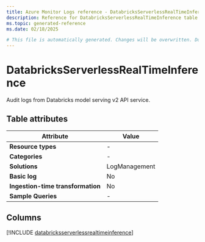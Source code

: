 ```yaml
---
title: Azure Monitor Logs reference - DatabricksServerlessRealTimeInference
description: Reference for DatabricksServerlessRealTimeInference table in Azure Monitor Logs.
ms.topic: generated-reference
ms.date: 02/18/2025

# This file is automatically generated. Changes will be overwritten. Do not change this file directly.
---
```


# DatabricksServerlessRealTimeInference

Audit logs from Databricks model serving v2 API service.


## Table attributes

|Attribute|Value|
|---|---|
|**Resource types**|-|
|**Categories**|-|
|**Solutions**| LogManagement|
|**Basic log**|No|
|**Ingestion-time transformation**|No|
|**Sample Queries**|-|



## Columns
  
[!INCLUDE [databricksserverlessrealtimeinference](~/reusable-content/ce-skilling/azure/includes/azure-monitor/reference/tables/databricksserverlessrealtimeinference-include.md)]
